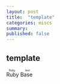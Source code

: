 ```yaml
---
layout: post
title:  "template"
categories: miscs
summary: 
published: false
---
```


## template

<ruby><rb>Ruby Base</rb><rt>Ruby text</rt></ruby>